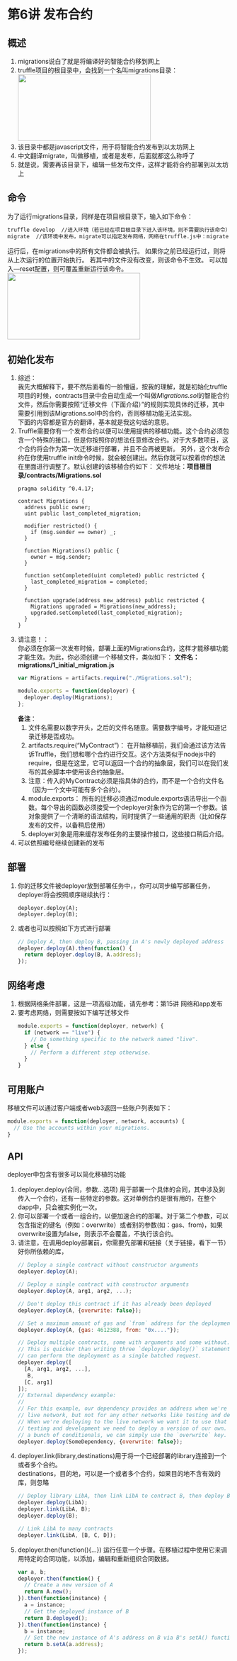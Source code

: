 # 第6讲 发布合约  
## 概述
1. migrations说白了就是将编译好的智能合约移到网上
2. truffle项目的根目录中，会找到一个名叫migrations目录：  
    <img src="/doc/img/truffle/6-1.png" width = "300" height = "150"/>
3. 该目录中都是javascript文件，用于将智能合约发布到以太坊网上
4. 中文翻译migrate，叫做移植，或者是发布，后面就都这么称呼了
5. 就是说，需要再该目录下，编辑一些发布文件，这样才能将合约部署到以太坊上
## 命令
为了运行migrations目录，同样是在项目根目录下，输入如下命令：  
```bash
truffle develop  //进入环境（若已经在项目根目录下进入该环境，则不需要执行该命令）
migrate  //该环境中发布，migrate可以指定发布网络，网络在truffle.js中：migrate —live
```  
运行后，在migrations中的所有文件都会被执行。
如果你之前已经运行过，则将从上次运行的位置开始执行。
若其中的文件没有改变，则该命令不生效。
可以加入—reset配置，则可覆盖重新运行该命令。    
<img src="/doc/img/truffle/6-1.png" width = "300" height = "150"/>

## 初始化发布
1. 综述：  
我先大概解释下，要不然后面看的一脸懵逼，按我的理解，就是初始化truffle项目的时候，contracts目录中会自动生成一个叫做*Migrations.sol*的智能合约文件，然后你需要按照“迁移文件（下面介绍）”的规则实现具体的迁移，其中需要引用到该Migrations.sol中的合约，否则移植功能无法实现。  
下面的内容都是官方的翻译，基本就是我这句话的意思。
2. Truffle需要你有一个发布合约以便可以使用提供的移植功能。这个合约必须包含一个特殊的接口，但是你按照你的想法任意修改合约。对于大多数项目，这个合约将会作为第一次迁移进行部署，并且不会再被更新。
另外，这个发布合约在你使用truffle init命令时候，就会被创建出。然后你就可以按着你的想法在里面进行调整了。默认创建的该移植合约如下：
文件地址：**项目根目录/contracts/Migrations.sol**  
    ```solidity
    pragma solidity ^0.4.17;
    
    contract Migrations {
      address public owner;
      uint public last_completed_migration;
    
      modifier restricted() {
        if (msg.sender == owner) _;
      }
    
      function Migrations() public {
        owner = msg.sender;
      }
    
      function setCompleted(uint completed) public restricted {
        last_completed_migration = completed;
      }
    
      function upgrade(address new_address) public restricted {
        Migrations upgraded = Migrations(new_address);
        upgraded.setCompleted(last_completed_migration);
      }
    }
    ```  
3. 请注意！：  
你必须在你第一次发布时候，部署上面的Migrations合约，这样才能移植功能才能生效。为此，你必须创建一个移植文件，类似如下：
**文件名：migrations/1_initial_migration.js**  
    ```js
    var Migrations = artifacts.require("./Migrations.sol");
    
    module.exports = function(deployer) {
      deployer.deploy(Migrations);
    };
    
    ```  
    **备注**：  
    1. 文件名需要以数字开头，之后的文件名随意。需要数字编号，才能知道记录迁移是否成功。
    2. artifacts.require(“MyContract”)：
在开始移植前，我们会通过该方法告诉Truffle，我们想和哪个合约进行交互。这个方法类似于nodejs中的require，但是在这里，它可以返回一个合约的抽象层，我们可以在我们发布的其余脚本中使用该合约抽象层。
    3. 注意：传入的MyContract必须是指具体的合约，而不是一个合约文件名（因为一个文中可能有多个合约）。
    4. module.exports：
所有的迁移必须通过module.exports语法导出一个函数。每个导出的函数必须接受一个deployer对象作为它的第一个参数。该对象提供了一个清晰的语法结构，同时提供了一些通用的职责（比如保存发布的文件，以备稍后使用）
    5. deployer对象是用来缓存发布任务的主要操作接口，这些接口稍后介绍。
4. 可以依照编号继续创建新的发布
## 部署
1. 你的迁移文件被deployer放到部署任务中，，你可以同步编写部署任务，deployer将会按照顺序继续执行：  
    ```
    deployer.deploy(A);
    deployer.deploy(B);
    ```
2. 或者也可以按照如下方式进行部署  
    ```js
    // Deploy A, then deploy B, passing in A's newly deployed address
    deployer.deploy(A).then(function() {
      return deployer.deploy(B, A.address);
    });
    
    ```
## 网络考虑
1. 根据网络条件部署，这是一项高级功能，请先参考：第15讲 网络和app发布
2. 要考虑网络，则需要按如下编写迁移文件  
    ```js
    module.exports = function(deployer, network) {
      if (network == "live") {
        // Do something specific to the network named "live".
      } else {
        // Perform a different step otherwise.
      }
    }
    ```
## 可用账户
移植文件可以通过客户端或者web3返回一些账户列表如下：  
```js
module.exports = function(deployer, network, accounts) {
  // Use the accounts within your migrations.
}
```
## API
deployer中包含有很多可以简化移植的功能  
1. deployer.deploy(合同，参数...选项)
用于部署一个具体的合同，其中涉及到传入一个合约，还有一些特定的参数。这对单例合约是很有用的，在整个dapp中，只会被实例化一次。
2. 你可以部署一个或者一组合约，以便加速合约的部署。对于第二个参数，可以包含指定的键名（例如：overwrite）或者别的参数(如：gas、from)，如果overwrite设置为false，则表示不会覆盖，不执行该合约。
3. 请注意，在调用deploy部署前，你需要先部署和链接（关于链接，看下一节）好你所依赖的库，  
    ```js
    // Deploy a single contract without constructor arguments
    deployer.deploy(A);  

    // Deploy a single contract with constructor arguments
    deployer.deploy(A, arg1, arg2, ...);
    
    // Don't deploy this contract if it has already been deployed
    deployer.deploy(A, {overwrite: false});
    
    // Set a maximum amount of gas and `from` address for the deployment
    deployer.deploy(A, {gas: 4612388, from: "0x...."});
    
    // Deploy multiple contracts, some with arguments and some without.
    // This is quicker than writing three `deployer.deploy()` statements as the deployer
    // can perform the deployment as a single batched request.
    deployer.deploy([
      [A, arg1, arg2, ...],
       B,
      [C, arg1]
    ]);  
    // External dependency example:
    //
    // For this example, our dependency provides an address when we're deploying to the
    // live network, but not for any other networks like testing and development.
    // When we're deploying to the live network we want it to use that address, but in
    // testing and development we need to deploy a version of our own. Instead of writing
    // a bunch of conditionals, we can simply use the `overwrite` key.
    deployer.deploy(SomeDependency, {overwrite: false});
    ```  
4. deployer.link(library,destinations)用于将一个已经部署的library连接到一个或者多个合约。  
destinations，目的地，可以是一个或者多个合约，如果目的地不含有效的库，则忽略  
    ```js
    // Deploy library LibA, then link LibA to contract B, then deploy B.
    deployer.deploy(LibA);
    deployer.link(LibA, B);
    deployer.deploy(B);
    
    // Link LibA to many contracts
    deployer.link(LibA, [B, C, D]);
    ```
5. deployer.then(function(){…})
运行任意一个步骤。在移植过程中使用它来调用特定的合同功能，以添加，编辑和重新组织合同数据。  
    ```js
    var a, b;
    deployer.then(function() {
      // Create a new version of A
      return A.new();
    }).then(function(instance) {
      a = instance;
      // Get the deployed instance of B
      return B.deployed();
    }).then(function(instance) {
      b = instance;
      // Set the new instance of A's address on B via B's setA() function.
      return b.setA(a.address);
    });
    ```
  
 
